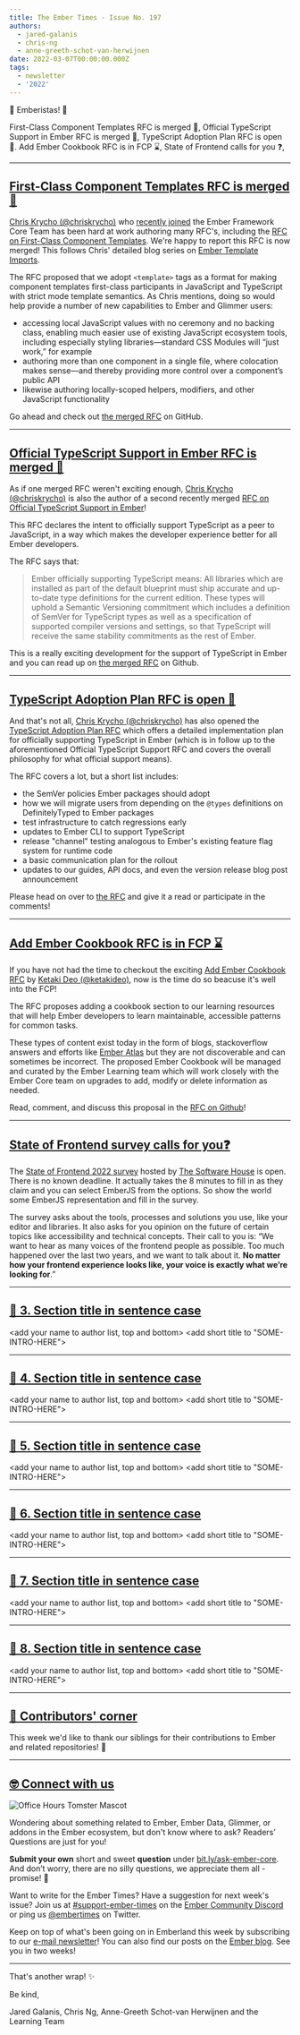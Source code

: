 ```yaml
---
title: The Ember Times - Issue No. 197
authors:
  - jared-galanis
  - chris-ng
  - anne-greeth-schot-van-herwijnen
date: 2022-03-07T00:00:00.000Z
tags:
  - newsletter
  - '2022'
---
```


👋 Emberistas! 🐹

First-Class Component Templates RFC is merged 🎉,
Official TypeScript Support in Ember RFC is merged 🥳,
TypeScript Adoption Plan RFC is open 📓.
Add Ember Cookbook RFC is in FCP ⌛️,
State of Frontend calls for you ❓,

---

## [First-Class Component Templates RFC is merged 🎉](https://github.com/emberjs/rfcs/pull/779)

[Chris Krycho (@chriskrycho)](https://github.com/chriskrycho) who [recently joined](https://twitter.com/chriskrycho/status/1493295356368470019) the Ember Framework Core Team has been hard at work authoring many RFC's, including the [RFC on First-Class Component Templates](https://github.com/emberjs/rfcs/pull/779). We're happy to report this RFC is now merged! This follows Chris' detailed blog series on [Ember Template Imports](https://v5.chriskrycho.com/journal/ember-template-imports/).

The RFC proposed that we adopt `<template>` tags as a format for making component templates first-class participants in JavaScript and TypeScript with strict mode template semantics. As Chris mentions, doing so would help provide a number of new capabilities to Ember and Glimmer users:

<!--alex ignore just-->
- accessing local JavaScript values with no ceremony and no backing class, enabling much easier use of existing JavaScript ecosystem tools, including especially styling libraries—standard CSS Modules will “just work,” for example
- authoring more than one component in a single file, where colocation makes sense—and thereby providing more control over a component’s public API
- likewise authoring locally-scoped helpers, modifiers, and other JavaScript functionality

Go ahead and check out [the merged RFC](https://github.com/emberjs/rfcs/pull/779) on GitHub.

---

## [Official TypeScript Support in Ember RFC is merged 🥳](https://github.com/emberjs/rfcs/pull/724)

As if one merged RFC weren't exciting enough, [Chris Krycho (@chriskrycho)](https://github.com/chriskrycho) is also the author of a second recently merged [RFC on Official TypeScript Support in Ember](https://github.com/emberjs/rfcs/pull/724)!

This RFC declares the intent to officially support TypeScript as a peer to JavaScript, in a way which makes the developer experience better for all Ember developers.

The RFC says that:

>Ember officially supporting TypeScript means: All libraries which are installed as part of the default blueprint must ship accurate and up-to-date type definitions for the current edition. These types will uphold a Semantic Versioning commitment which includes a definition of SemVer for TypeScript types as well as a specification of supported compiler versions and settings, so that TypeScript will receive the same stability commitments as the rest of Ember.

This is a really exciting development for the support of TypeScript in Ember and you can read up on [the merged RFC](https://github.com/emberjs/rfcs/pull/724) on Github.

---

## [TypeScript Adoption Plan RFC is open 📓](https://github.com/emberjs/rfcs/pull/800)

And that's not all, [Chris Krycho (@chriskrycho)](https://github.com/chriskrycho) has also opened the [TypeScript Adoption Plan RFC](https://github.com/emberjs/rfcs/pull/800) which offers a detailed implementation plan for officially supporting TypeScript in Ember (which is in follow up to the aforementioned Official TypeScript Support RFC and covers the overall philosophy for what official support means).

The RFC covers a lot, but a short list includes:

- the SemVer policies Ember packages should adopt
- how we will migrate users from depending on the `@types` definitions on DefinitelyTyped to Ember packages
- test infrastructure to catch regressions early
- updates to Ember CLI to support TypeScript
- release "channel" testing analogous to Ember's existing feature flag system for runtime code
- a basic communication plan for the rollout
- updates to our guides, API docs, and even the version release blog post announcement

Please head on over to [the RFC](https://github.com/emberjs/rfcs/pull/800) and give it a read or participate in the comments!

---

## [Add Ember Cookbook RFC is in FCP ⌛️](https://twitter.com/emberjs/status/1496897870762553346)

If you have not had the time to checkout the exciting [Add Ember Cookbook RFC](https://github.com/emberjs/rfcs/pull/786) by [Ketaki Deo (@ketakideo)](https://github.com/ketakideo), now is the time do so beacuse it's well into the FCP!

The RFC proposes adding a cookbook section to our learning resources that will help Ember developers to learn maintainable, accessible patterns for common tasks.

These types of content exist today in the form of blogs, stackoverflow answers and efforts like [Ember Atlas](https://www.notion.so/emberatlas/The-Ember-Atlas-4094f81c86c34badb4a562ed29414ae1) but they are not discoverable and can sometimes be incorrect. The proposed Ember Cookbook will be managed and curated by the Ember Learning team which will work closely with the Ember Core team on upgrades to add, modify or delete information as needed.

Read, comment, and discuss this proposal in the [RFC on Github](https://github.com/emberjs/rfcs/pull/786)!

---

## [State of Frontend survey calls for you❓](https://tsh.io/state-of-frontend/)

The [State of Frontend 2022 survey](https://tsh.io/state-of-frontend/) hosted by [The Software House](https://tsh.io) is open. There is no known deadline. It actually takes the 8 minutes to fill in as they claim and you can select EmberJS from the options. So show the world some EmberJS representation and fill in the survey.

The survey asks about the tools, processes and solutions you use, like your editor and libraries. It also asks for you opinion on the future of certain topics like accessibility and technical concepts. Their call to you is: “We want to hear as many voices of the frontend people as possible. Too much happened over the last two years, and we want to talk about it. **No matter how your frontend experience looks like, your voice is exactly what we’re looking for**.”

---

## [🐹 3. Section title in sentence case](section-url)

<change section title emoji>
<consider adding some bold to your paragraph>
<add the contributor in the post in format "FirstName LastName (@githubUserName)" linked to their GitHub account>
<please include link to external article/repo/etc in paragraph / body text, not just header title above>

<add your name to author list, top and bottom>
<add short title to "SOME-INTRO-HERE">

---

## [🐹 4. Section title in sentence case](section-url)

<change section title emoji>
<consider adding some bold to your paragraph>
<add the contributor in the post in format "FirstName LastName (@githubUserName)" linked to their GitHub account>
<please include link to external article/repo/etc in paragraph / body text, not just header title above>

<add your name to author list, top and bottom>
<add short title to "SOME-INTRO-HERE">

---

## [🐹 5. Section title in sentence case](section-url)

<change section title emoji>
<consider adding some bold to your paragraph>
<add the contributor in the post in format "FirstName LastName (@githubUserName)" linked to their GitHub account>
<please include link to external article/repo/etc in paragraph / body text, not just header title above>

<add your name to author list, top and bottom>
<add short title to "SOME-INTRO-HERE">

---

## [🐹 6. Section title in sentence case](section-url)

<change section title emoji>
<consider adding some bold to your paragraph>
<add the contributor in the post in format "FirstName LastName (@githubUserName)" linked to their GitHub account>
<please include link to external article/repo/etc in paragraph / body text, not just header title above>

<add your name to author list, top and bottom>
<add short title to "SOME-INTRO-HERE">

---

## [🐹 7. Section title in sentence case](section-url)

<change section title emoji>
<consider adding some bold to your paragraph>
<add the contributor in the post in format "FirstName LastName (@githubUserName)" linked to their GitHub account>
<please include link to external article/repo/etc in paragraph / body text, not just header title above>

<add your name to author list, top and bottom>
<add short title to "SOME-INTRO-HERE">

---

## [🐹 8. Section title in sentence case](section-url)

<change section title emoji>
<consider adding some bold to your paragraph>
<add the contributor in the post in format "FirstName LastName (@githubUserName)" linked to their GitHub account>
<please include link to external article/repo/etc in paragraph / body text, not just header title above>

<add your name to author list, top and bottom>
<add short title to "SOME-INTRO-HERE">

---

## [👏 Contributors' corner](https://guides.emberjs.com/release/contributing/repositories/)

<p>This week we'd like to thank our siblings for their contributions to Ember and related repositories! 💖</p>

---

## [🤓 Connect with us](https://docs.google.com/forms/d/e/1FAIpQLScqu7Lw_9cIkRtAiXKitgkAo4xX_pV1pdCfMJgIr6Py1V-9Og/viewform)

<div class="blog-row">
  <img class="float-right small transparent padded" alt="Office Hours Tomster Mascot" title="Readers' Questions" src="/images/tomsters/officehours.png" />

  <p>Wondering about something related to Ember, Ember Data, Glimmer, or addons in the Ember ecosystem, but don't know where to ask? Readers’ Questions are just for you!</p>

  <p><strong>Submit your own</strong> short and sweet <strong>question</strong> under <a href="https://bit.ly/ask-ember-core" target="rq">bit.ly/ask-ember-core</a>. And don’t worry, there are no silly questions, we appreciate them all - promise! 🤞</p>

  <p>Want to write for the Ember Times? Have a suggestion for next week's issue? Join us at <a href="https://discordapp.com/channels/480462759797063690/485450546887786506">#support-ember-times</a> on the <a href="https://discord.gg/emberjs">Ember Community Discord</a> or ping us <a href="https://twitter.com/embertimes">@embertimes</a> on Twitter.</p>

  <p>Keep on top of what's been going on in Emberland this week by subscribing to our <a href="https://embertimes.substack.com/">e-mail newsletter</a>! You can also find our posts on the <a href="https://blog.emberjs.com/tag/newsletter">Ember blog</a>. See you in two weeks!</p>
</div>

---

That's another wrap! ✨

Be kind,

Jared Galanis, Chris Ng, Anne-Greeth Schot-van Herwijnen and the Learning Team
